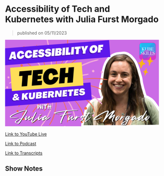 # Accessibility of Tech and Kubernetes with Julia Furst Morgado

> published on 05/11/2023

[![kereoke-meme](https://github.com/kubeskills/yt/blob/main/2023/May/img/Kubeskills%20Julia%20Furst%20Morgado-%20April%2006%202023.png)](https://www.youtube.com/live/5adaq_KYRlU?feature=share)

[Link to YouTube Live](https://www.youtube.com/live/5adaq_KYRlU?feature=share)

[Link to Podcast](https://www.buzzsprout.com/2105849/episodes/12229458)

[Link to Transcripts](https://www.rev.com/transcript-editor/shared/SqSkhMGOIf3Ov8UFsV4mc0O0puvWsmhuj_GWwpjEJZap7OXRr9x0SmI8Ag1Z15VFITx3e5dpeYENCnplRi5PYQWuaxU?loadFrom=SharedLink)

## Show Notes